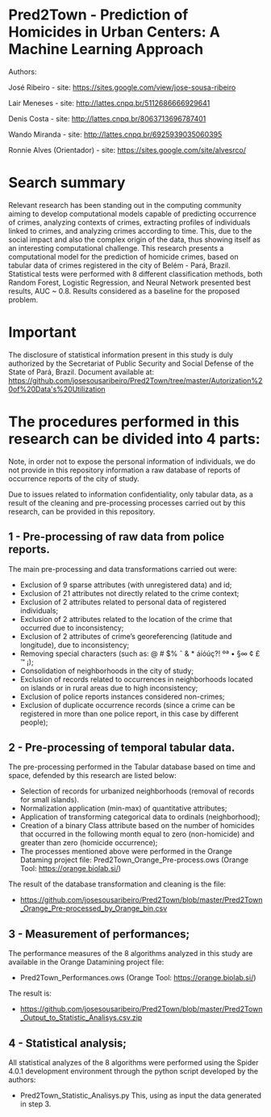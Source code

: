 # Pred2Town - Prediction of Homicides in Urban Centers: A Machine Learning Approach

Authors:

José Ribeiro - site: https://sites.google.com/view/jose-sousa-ribeiro

Lair Meneses - site: http://lattes.cnpq.br/5112686666929641

Denis Costa - site: http://lattes.cnpq.br/8063713696787401

Wando Miranda - site: http://lattes.cnpq.br/6925939035060395

Ronnie Alves (Orientador) - site: https://sites.google.com/site/alvesrco/

# Search summary

Relevant research has been standing out in the computing community aiming to develop computational models capable of predicting occurrence of crimes, analyzing contexts of crimes, extracting profiles of individuals linked to crimes, and analyzing crimes according to time. This, due to the social impact and also the  complex origin of the data, thus showing itself as an interesting computational challenge. This research presents a computational model for the prediction of homicide crimes, based on tabular data of crimes registered in the city of Belém - Pará, Brazil. Statistical tests were performed with 8 different classification methods, both Random Forest, Logistic Regression, and Neural Network presented best results, AUC ~ 0.8. Results considered as a baseline for the proposed problem.

# Important

The disclosure of statistical information present in this study is duly authorized by the Secretariat of Public Security and Social Defense of the State of Pará, Brazil. Document available at: https://github.com/josesousaribeiro/Pred2Town/tree/master/Autorization%20of%20Data's%20Utilization

# The procedures performed in this research can be divided into 4 parts:

Note, in order not to expose the personal information of individuals, we do not provide in this repository information a raw database of reports of occurrence reports of the city of study.

Due to issues related to information confidentiality, only tabular data, as a result of the cleaning and pre-processing processes carried out by this research, can be provided in this repository.

## 1 - Pre-processing of raw data from police reports.

The main pre-processing and data transformations carried out were:
- Exclusion of 9 sparse attributes (with unregistered data) and id;
- Exclusion of 21 attributes not directly related to the crime context;
- Exclusion of 2 attributes related to personal data of registered individuals;
- Exclusion of 2 attributes related to the location of the crime that occurred due to inconsistency;
- Exclusion of 2 attributes of crime’s georeferencing (latitude and longitude), due to inconsistency;
- Removing special characters (such as: @ # $% ˆ & * áíóúç?! ºª • §∞ ¢ £ ™ ¡);
- Consolidation of neighborhoods in the city of study;
- Exclusion of records related to occurrences in neighborhoods located on islands or in rural areas due to high inconsistency;
- Exclusion of police reports instances considered non-crimes;
- Exclusion of duplicate occurrence records (since a crime can be registered in more than one police report, in this case by different people);

## 2 - Pre-processing of temporal tabular data.

The pre-processing performed in the Tabular database based on time and space, defended by this research are listed below:
- Selection of records for urbanized neighborhoods (removal of records for small islands).
- Normalization application (min-max) of quantitative attributes;
- Application of transforming categorical data to ordinals (neighborhood);
- Creation of a binary Class attribute based on the number of homicides that occurred in the following month equal to zero (non-homicide) and greater than zero (homicide occurrence);
- The processes mentioned above were performed in the Orange Dataming project file: Pred2Town_Orange_Pre-process.ows (Orange Tool: https://orange.biolab.si/)

The result of the database transformation and cleaning is the file: 
- https://github.com/josesousaribeiro/Pred2Town/blob/master/Pred2Town_Orange_Pre-processed_by_Orange_bin.csv

## 3 - Measurement of performances;

The performance measures of the 8 algorithms analyzed in this study are available in the Orange Datamining project file: 
- Pred2Town_Performances.ows (Orange Tool: https://orange.biolab.si/)

The result is:
- https://github.com/josesousaribeiro/Pred2Town/blob/master/Pred2Town_Output_to_Statistic_Analisys.csv.zip

## 4 - Statistical analysis;
All statistical analyzes of the 8 algorithms were performed using the Spider 4.0.1 development environment through the python script developed by the authors:
- Pred2Town_Statistic_Analisys.py
This, using as input the data generated in step 3.





